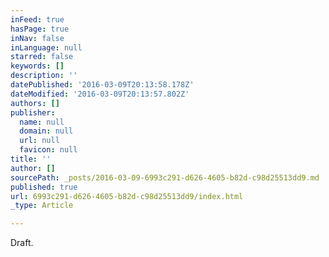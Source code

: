 ```yaml
---
inFeed: true
hasPage: true
inNav: false
inLanguage: null
starred: false
keywords: []
description: ''
datePublished: '2016-03-09T20:13:58.178Z'
dateModified: '2016-03-09T20:13:57.802Z'
authors: []
publisher:
  name: null
  domain: null
  url: null
  favicon: null
title: ''
author: []
sourcePath: _posts/2016-03-09-6993c291-d626-4605-b82d-c98d25513dd9.md
published: true
url: 6993c291-d626-4605-b82d-c98d25513dd9/index.html
_type: Article

---
```

Draft.